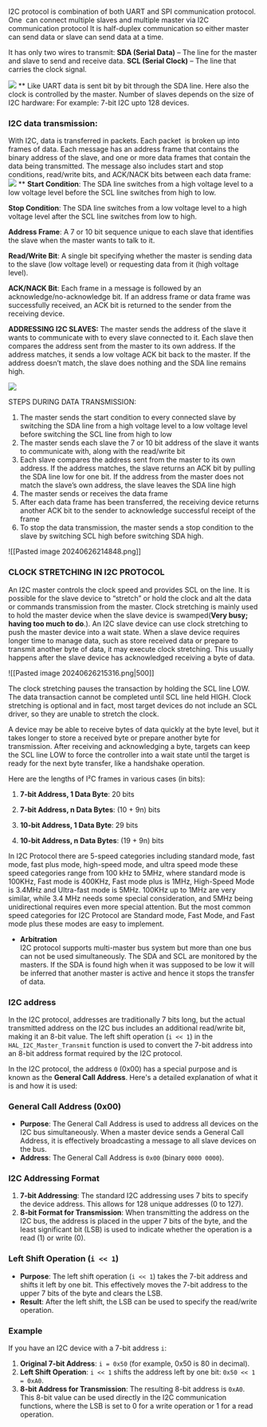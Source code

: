 
I2C protocol is combination of both UART and SPI communication protocol.
One  can connect multiple slaves and multiple master via I2C communication protocol
It is half-duplex communication so either master can send data or slave can send data at a time.

It has only two wires to transmit:
**SDA (Serial Data)** – The line for the master and slave to send and receive data.
**SCL (Serial Clock)** – The line that carries the clock signal.

**![](https://lh7-us.googleusercontent.com/docsz/AD_4nXcrSqCnCjW_d92VUhaKWJbqPbNqXgs3MWWPXoeW08Ozx4RwOywgqxOiYaSl11vDnpm0RSkcmdmFVkvtn4nf59EqBWZogA2KnaLlJZiU2YjTDu79XBlofxrGI4DgHq6TJ0O1fe3ipZ_fJuOVtXDhTTJJrL2u?key=uJeW2HMPdP7W2LlykD-pHQ)**
**
Like UART data is sent bit by bit through the SDA line. Here also the clock is controlled by the master.
Number of slaves depends on the size of I2C hardware:
For example:
7-bit I2C upto 128 devices.

### I2C data transmission: ###
With I2C, data is transferred in packets. Each packet  is broken up into frames of data. Each message has an address frame that contains the binary address of the slave, and one or more data frames that contain the data being transmitted. The message also includes start and stop conditions, read/write bits, and ACK/NACK bits between each data frame:
**![](https://lh7-us.googleusercontent.com/docsz/AD_4nXetpEtPhrU3d_7ysqzGAQYpgXmOJtLK2zt_dxBh3p2Npp76EgDS5V3SuNpL2J8U1I7c_oZns56bOlSvkuW8eJiDR5ZXvHhscACtSyuQx9kIDCIM4aDjvZJvEB1HXuHrry4TaWAoZN05hw7Q5xVssKc-MCI?key=uJeW2HMPdP7W2LlykD-pHQ)**
**
**Start Condition**: The SDA line switches from a high voltage level to a low voltage level before the SCL line switches from high to low.

**Stop Condition**: The SDA line switches from a low voltage level to a high voltage level after the SCL line switches from low to high.

**Address Frame**: A 7 or 10 bit sequence unique to each slave that identifies the slave when the master wants to talk to it.

**Read/Write Bit**: A single bit specifying whether the master is sending data to the slave (low voltage level) or requesting data from it (high voltage level).

**ACK/NACK Bit**: Each frame in a message is followed by an acknowledge/no-acknowledge bit. If an address frame or data frame was successfully received, an ACK bit is returned to the sender from the receiving device.

**ADDRESSING I2C SLAVES:**
The master sends the address of the slave it wants to communicate with to every slave connected to it. Each slave then compares the address sent from the master to its own address. If the address matches, it sends a low voltage ACK bit back to the master. If the address doesn’t match, the slave does nothing and the SDA line remains high.

**![](https://lh7-us.googleusercontent.com/docsz/AD_4nXflATvCGfQtXztgJzeLzMHcyMFpB-BxgJ2eFWRx491EVuayfmRAXcGnn5S46ajVhQD_c9u5B0LtoqRf3Cwlis0n_l8izf7bt4zHv7QV4prVShnKs5rtO2g4ES_pNSpYEAtU_4SpOrUowESer2U3DTwks6lk?key=uJeW2HMPdP7W2LlykD-pHQ)**

STEPS DURING DATA TRANSMISSION:

1. The master sends the start condition to every connected slave by switching the SDA line from a high voltage level to a low voltage level before switching the SCL line from high to low
2. The master sends each slave the 7 or 10 bit address of the slave it wants to communicate with, along with the read/write bit
3. Each slave compares the address sent from the master to its own address. If the address matches, the slave returns an ACK bit by pulling the SDA line low for one bit. If the address from the master does not match the slave’s own address, the slave leaves the SDA line high
4. The master sends or receives the data frame
5. After each data frame has been transferred, the receiving device returns another ACK bit to the sender to acknowledge successful receipt of the frame
6. To stop the data transmission, the master sends a stop condition to the slave by switching SCL high before switching SDA high.

![[Pasted image 20240626214848.png]]

### CLOCK STRETCHING IN I2C PROTOCOL ###
An I2C master controls the clock speed and provides SCL on the line. It is possible for the slave device to “stretch” or hold the clock and alt the data or commands transmission from the master. Clock stretching is mainly used to hold the master device when the slave device is swamped(**Very busy; having too much to do**.). An I2C slave device can use clock stretching to push the master device into a wait state. When a slave device requires longer time to manage data, such as store received data or prepare to transmit another byte of data, it may execute clock stretching. This usually happens after the slave device has acknowledged receiving a byte of data.

![[Pasted image 20240626215316.png|500]]

The clock stretching pauses the transaction by holding the SCL line LOW. The data transaction cannot be completed until SCL line held HIGH. Clock stretching is optional and in fact, most target devices do not include an SCL driver, so they are unable to stretch the clock.  
  
A device may be able to receive bytes of data quickly at the byte level, but it takes longer to store a received byte or prepare another byte for transmission. After receiving and acknowledging a byte, targets can keep the SCL line LOW to force the controller into a wait state until the target is ready for the next byte transfer, like a handshake operation.

Here are the lengths of I²C frames in various cases (in bits):

1. **7-bit Address, 1 Data Byte**: 20 bits
2. **7-bit Address, n Data Bytes**: \(10 + 9n\) bits

3. **10-bit Address, 1 Data Byte**: 29 bits
4. **10-bit Address, n Data Bytes**: \(19 + 9n\) bits

In I2C Protocol there are 5-speed categories including standard mode, fast mode, fast plus mode, high-speed mode, and ultra speed mode these speed categories range from 100 kHz to 5MHz, where standard mode is 100KHz, Fast mode is 400KHz, Fast mode plus is 1MHz, High-Speed Mode is 3.4MHz and Ultra-fast mode is 5MHz. 100KHz up to 1MHz are very similar, while 3.4 MHz needs some special consideration, and 5MHz being unidirectional requires even more special attention. But the most common speed categories for I2C Protocol are Standard mode, Fast Mode, and Fast mode plus these modes are easy to implement.

- **Arbitration**   
    I2C protocol supports multi-master bus system but more than one bus can not be used simultaneously. The SDA and SCL are monitored by the masters. If the SDA is found high when it was supposed to be low it will be inferred that another master is active and hence it stops the transfer of data.


### **I2C address** ###
In the I2C protocol, addresses are traditionally 7 bits long, but the actual transmitted address on the I2C bus includes an additional read/write bit, making it an 8-bit value. The left shift operation (`i << 1`) in the `HAL_I2C_Master_Transmit` function is used to convert the 7-bit address into an 8-bit address format required by the I2C protocol.

In the I2C protocol, the address `0` (0x00) has a special purpose and is known as the **General Call Address**. Here's a detailed explanation of what it is and how it is used:
### General Call Address (0x00)

- **Purpose**: The General Call Address is used to address all devices on the I2C bus simultaneously. When a master device sends a General Call Address, it is effectively broadcasting a message to all slave devices on the bus.
- **Address**: The General Call Address is `0x00` (binary `0000 0000`).

### I2C Addressing Format

1. **7-bit Addressing**: The standard I2C addressing uses 7 bits to specify the device address. This allows for 128 unique addresses (0 to 127).
2. **8-bit Format for Transmission**: When transmitting the address on the I2C bus, the address is placed in the upper 7 bits of the byte, and the least significant bit (LSB) is used to indicate whether the operation is a read (1) or write (0).
### Left Shift Operation (`i << 1`)

- **Purpose**: The left shift operation (`i << 1`) takes the 7-bit address and shifts it left by one bit. This effectively moves the 7-bit address to the upper 7 bits of the byte and clears the LSB.
- **Result**: After the left shift, the LSB can be used to specify the read/write operation.
### Example

If you have an I2C device with a 7-bit address `i`:

1. **Original 7-bit Address**: `i = 0x50` (for example, 0x50 is 80 in decimal).
2. **Left Shift Operation**: `i << 1` shifts the address left by one bit: `0x50 << 1 = 0xA0`.
3. **8-bit Address for Transmission**: The resulting 8-bit address is `0xA0`. This 8-bit value can be used directly in the I2C communication functions, where the LSB is set to 0 for a write operation or 1 for a read operation.

